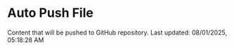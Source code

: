 # Auto Push File

Content that will be pushed to GitHub repository.
Last updated: 08/01/2025, 05:18:28 AM